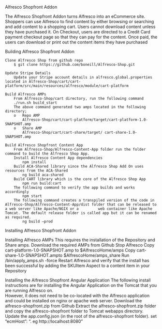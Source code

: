 Alfresco Shopfront Addon

The Alfresco Shopfront Addon turns Alfresco into an eCommerce site.  Shoppers can use Alfresco to find content by either browsing or searching and add content to a shopping cart.  Users cannot download content unless they have purchased it.  On Checkout, users are directed to a Credit Card payment checkout page so that they can pay for the content.  Once paid, the users can download or print out the content items they have purchased

Building Alfresco Shopfront Addon

	Clone Alfresco Shop from github repo
		$ git clone https://github.com/boneill/Alfresco-Shop.git
	
	Update Stripe Details
		Update your Stripe account details in alfresco.global.properties located in Alfresco-Shop/cart/cart-platform/src/main/resources/alfresco/module/cart-platform
	
	Build Alfresco AMPs
		From Alfresco-Shop/cart directory, run the following command
		./run.sh build_start
		The above command generated two amps located in the following directory;
		o	Repo AMP
			Alfresco-Shop/cart/cart-platform/target/cart-platform-1.0-SNAPSHOT.amp
		o	Share AMP 
			Alfresco-Shop/cart/cart-share/target/ cart-share-1.0-SNAPSHOT.amp

	Build Alfresco Shopfront Content App
		From Alfresco-Shop/Alfresco-Content-App folder run the folder command to build the Alfresco Shop App.
		Install Alfresco Content App dependencies
			npm install
		Build ACA-Shared library since the Alfresco Shop Add On uses resources from the ACA-Shared
			ng build aca-shared
		Build CART library which is the core of the Alfresco Shop App
			npm run build:cart
		The following command to verify the app builds and works accordingly
			npm start
		The following command creates a transpiled version of the code in Alfresco-Shop/Alfresco-Content-App/dist folder that can be released to a web server like Apache/NGIX or a 		web container like Apache Tomcat. The default release folder is called app but it can be renamed as required.
			ng build –prod

Installing Alfresco Shopfront Addon

Installing Alfresco AMPs
	This requires the installation of the Repository and Share amps.
	Download the required AMPs from Github
	Stop Alfresco
		Copy cart-platform-1.0-SNAPSHOT.amp to $AlfrescoHome/amps
		Copy cart-share-1.0-SNAPSHOT.ampto $AlfrescoHome/amps_share
		Run <AlfrescoHome>/bin/apply_amps.sh -force
	Restart Alfresco and verify that the install has been successful by adding the SKUItem Aspect to a content item in your Repository

Installing the Alfresco Shopfront Angular Application
	The following install instructions are for installing the Angular  Application on the Tomcat that you are running Alfresco on.  
	However, it does not need to be co-located with the Alfresco application and could be installed on nginx or apache web server.
	Download the alfresco-shopfront.zip from Github
	Extract the alfresco-shopfront.zip folder and copy the alfresco-shopfront folder to Tomcat webapps directory.
	Update the app.config.json (in the root of the alfresco-shopfront folder).  set “ecmHost”: “<URL to your Alfresco application>.  eg http://localhost:8080”
